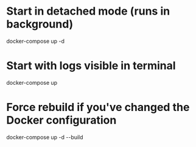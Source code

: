 # Start in detached mode (runs in background)
docker-compose up -d

# Start with logs visible in terminal
docker-compose up

# Force rebuild if you've changed the Docker configuration
docker-compose up -d --build
